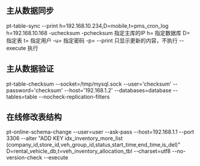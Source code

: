 ## 主从数据同步
pt-table-sync --print h=192.168.10.234,D=mobile,t=pms_cron_log h=192.168.10.168 -uchecksum -pchecksum
指定主库的IP h=
指定数据库   D=
指定表       t=
指定用户     -u=
指定密码     -p=
--print 只显示更新的内容，不执行
--execute 执行

## 主从数据验证
pt-table-checksum --socket=/tmp/mysql.sock --user='checksum' --password='checksum' --host='192.168.1.2' --databases=database --tables=table --nocheck-replication-filters

## 在线修改表结构
pt-online-schema-change --user=user --ask-pass --host=192.168.1.1 --port 3306 --alter "ADD KEY  idx_inventory_more_list (company_id,store_id,veh_group_id,status,start_time,end_time,is_del)" D=rental_vehicle_db,t=veh_inventory_allocation_tbl --charset=utf8 --no-version-check --execute